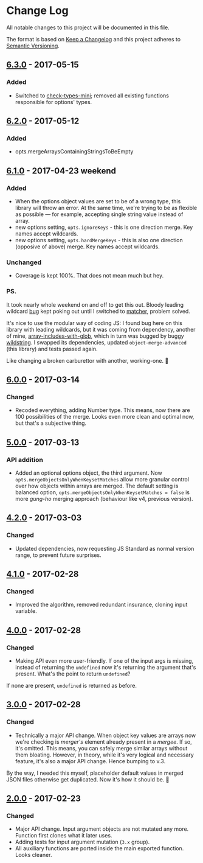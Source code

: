 # Change Log
All notable changes to this project will be documented in this file.

The format is based on [Keep a Changelog](http://keepachangelog.com/)
and this project adheres to [Semantic Versioning](http://semver.org/).

## [6.3.0] - 2017-05-15
### Added
- Switched to [check-types-mini](https://www.npmjs.com/package/check-types-mini); removed all existing functions responsible for options' types.

## [6.2.0] - 2017-05-12
### Added
- opts.mergeArraysContainingStringsToBeEmpty

## [6.1.0] - 2017-04-23 weekend
### Added
- When the options object values are set to be of a wrong type, this library will throw an error. At the same time, we're trying to be as flexible as possible — for example, accepting single string value instead of array.
- new options setting, `opts.ignoreKeys` - this is one direction merge. Key names accept wildcards.
- new options setting, `opts.hardMergeKeys` - this is also one direction (opposive of above) merge. Key names accept wildcards.
### Unchanged
- Coverage is kept 100%. That does not mean much but hey.

### PS.
It took nearly whole weekend on and off to get this out. Bloody leading wildcard [bug](https://github.com/deltreey/wildstring/issues/2) kept poking out until I switched to [matcher](https://www.npmjs.com/package/matcher), problem solved.

It's nice to use the modular way of coding JS: I found bug here on this library with leading wildcards, but it was coming from dependency, another of mine, [array-includes-with-glob](https://github.com/codsen/array-includes-with-glob), which in turn was bugged by buggy [wildstring](https://github.com/deltreey/wildstring). I swapped its dependencies, updated `object-merge-advanced` (this library) and tests passed again.

Like changing a broken carburettor with another, working-one. 🎉

## [6.0.0] - 2017-03-14
### Changed
- Recoded everything, adding Number type. This means, now there are 100 possibilities of the merge. Looks even more clean and optimal now, but that's a subjective thing.

## [5.0.0] - 2017-03-13
### API addition
- Added an optional options object, the third argument. Now `opts.mergeObjectsOnlyWhenKeysetMatches` allow more granular control over how objects within arrays are merged. The default setting is balanced option, `opts.mergeObjectsOnlyWhenKeysetMatches = false` is more _gung-ho_ merging approach (behaviour like v4, previous version).

## [4.2.0] - 2017-03-03
### Changed
- Updated dependencies, now requesting JS Standard as normal version range, to prevent future surprises.

## [4.1.0] - 2017-02-28
### Changed
- Improved the algorithm, removed redundant insurance, cloning input variable.

## [4.0.0] - 2017-02-28
### Changed
- Making API even more user-friendly. If one of the input args is missing, instead of returning the `undefined` now it's returning the argument that's present. What's the point to return `undefined`?

If none are present, `undefined` is returned as before.

## [3.0.0] - 2017-02-28
### Changed
- Technically a major API change. When object key values are arrays now we're checking is _merger's_ element already present in a _mergee_. If so, it's omitted. This means, you can safely merge similar arrays without them bloating. However, in theory, while it's very logical and necessary feature, it's also a major API change. Hence bumping to v.3.

By the way, I needed this myself, placeholder default values in merged JSON files otherwise get duplicated. Now it's how it should be. 🍺

## [2.0.0] - 2017-02-23
### Changed
- Major API change. Input argument objects are not mutated any more. Function first clones what it later uses.
- Adding tests for input argument mutation (`3.x` group).
- All auxiliary functions are ported inside the main exported function. Looks cleaner.

[2.0.0]: https://github.com/codsen/object-merge-advanced/compare/v1.6.0...v2.0.0
[3.0.0]: https://github.com/codsen/object-merge-advanced/compare/v2.0.0...v3.0.0
[4.0.0]: https://github.com/codsen/object-merge-advanced/compare/v3.0.0...v4.0.0
[4.1.0]: https://github.com/codsen/object-merge-advanced/compare/v4.0.0...v4.1.0
[4.2.0]: https://github.com/codsen/object-merge-advanced/compare/v4.1.0...v4.2.0
[5.0.0]: https://github.com/codsen/object-merge-advanced/compare/v4.2.0...v5.0.0
[6.0.0]: https://github.com/codsen/object-merge-advanced/compare/v5.0.0...v6.0.0
[6.1.0]: https://github.com/codsen/object-merge-advanced/compare/v6.0.0...v6.1.0
[6.2.0]: https://github.com/codsen/object-merge-advanced/compare/v6.1.0...v6.2.0
[6.3.0]: https://github.com/codsen/object-merge-advanced/compare/v6.2.0...v6.3.0
